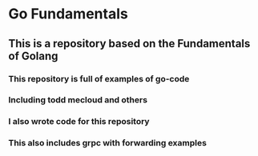 # Go Fundamentals

## This is a repository based on the Fundamentals of Golang

### This repository is full of examples of go-code
### Including todd mecloud and others
### I also wrote code for this repository
### This also includes grpc with forwarding examples
